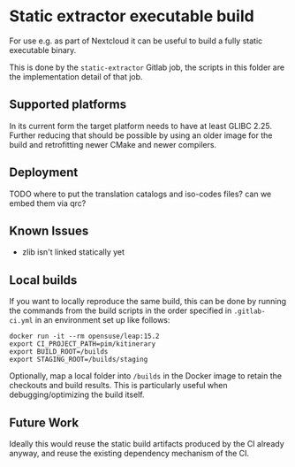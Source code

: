 # Static extractor executable build

For use e.g. as part of Nextcloud it can be useful to build a fully static executable binary.

This is done by the `static-extractor` Gitlab job, the scripts in this folder are the implementation detail of that job.

## Supported platforms

In its current form the target platform needs to have at least GLIBC 2.25. Further reducing that should be possible
by using an older image for the build and retrofitting newer CMake and newer compilers.

## Deployment

TODO where to put the translation catalogs and iso-codes files? can we embed them via qrc?

## Known Issues

- zlib isn't linked statically yet

## Local builds

If you want to locally reproduce the same build, this can be done by running the commands from the build scripts in the
order specified in `.gitlab-ci.yml` in an environment set up like follows:

```
docker run -it --rm opensuse/leap:15.2
export CI_PROJECT_PATH=pim/kitinerary
export BUILD_ROOT=/builds
export STAGING_ROOT=/builds/staging
```

Optionally, map a local folder into `/builds` in the Docker image to retain the checkouts and build results. This
is particularly useful when debugging/optimizing the build itself.

## Future Work

Ideally this would reuse the static build artifacts produced by the CI already anyway, and reuse the
existing dependency mechanism of the CI.
